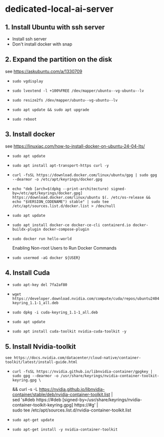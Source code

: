 # dedicated-local-ai-server

## 1. Install Ubuntu with ssh server
- Install ssh server
- Don't install docker with snap

## 2. Expand the partition on the disk
  see https://askubuntu.com/a/1330709
*     sudo vgdisplay
*     sudo lvextend -l +100%FREE /dev/mapper/ubuntu--vg-ubuntu--lv
*     sudo resize2fs /dev/mapper/ubuntu--vg-ubuntu--lv
*     sudo apt update && sudo apt upgrade
*     sudo reboot
## 3. Install docker
  see https://linuxiac.com/how-to-install-docker-on-ubuntu-24-04-lts/
*     sudo apt update
*     sudo apt install apt-transport-https curl -y
*     curl -fsSL https://download.docker.com/linux/ubuntu/gpg | sudo gpg --dearmor -o /etc/apt/keyrings/docker.gpg
*     echo "deb [arch=$(dpkg --print-architecture) signed-by=/etc/apt/keyrings/docker.gpg] https://download.docker.com/linux/ubuntu $(. /etc/os-release && echo "$VERSION_CODENAME") stable" | sudo tee /etc/apt/sources.list.d/docker.list > /dev/null
*     sudo apt update
*     sudo apt install docker-ce docker-ce-cli containerd.io docker-buildx-plugin docker-compose-plugin
*     sudo docker run hello-world
  Enabling Non-root Users to Run Docker Commands
*     sudo usermod -aG docker ${USER}
## 4. Install Cuda 
*     sudo apt-key del 7fa2af80
*     wget https://developer.download.nvidia.com/compute/cuda/repos/ubuntu2404/x86_64/cuda-keyring_1.1-1_all.deb
*     sudo dpkg -i cuda-keyring_1.1-1_all.deb
*     sudo apt update
*     sudo apt install cuda-toolkit nvidia-cuda-toolkit -y
  
## 5. Install Nvidia-toolkit
    see https://docs.nvidia.com/datacenter/cloud-native/container-toolkit/latest/install-guide.html
*     curl -fsSL https://nvidia.github.io/libnvidia-container/gpgkey | sudo gpg --dearmor -o /usr/share/keyrings/nvidia-container-toolkit-keyring.gpg \
  && curl -s -L https://nvidia.github.io/libnvidia-container/stable/deb/nvidia-container-toolkit.list | \
    sed 's#deb https://#deb [signed-by=/usr/share/keyrings/nvidia-container-toolkit-keyring.gpg] https://#g' | \
    sudo tee /etc/apt/sources.list.d/nvidia-container-toolkit.list
*     sudo apt-get update
*     sudo apt-get install -y nvidia-container-toolkit